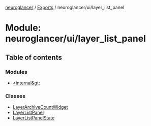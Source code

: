 [neuroglancer](../README.md) / [Exports](../modules.md) / neuroglancer/ui/layer\_list\_panel

# Module: neuroglancer/ui/layer\_list\_panel

## Table of contents

### Modules

- [&lt;internal\&gt;](neuroglancer_ui_layer_list_panel._internal_.md)

### Classes

- [LayerArchiveCountWidget](../classes/neuroglancer_ui_layer_list_panel.LayerArchiveCountWidget.md)
- [LayerListPanel](../classes/neuroglancer_ui_layer_list_panel.LayerListPanel.md)
- [LayerListPanelState](../classes/neuroglancer_ui_layer_list_panel.LayerListPanelState.md)
